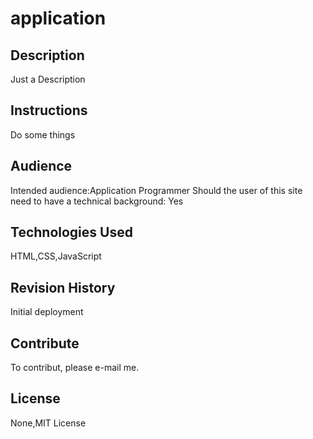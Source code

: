 # application
## Description
Just a Description
## Instructions
Do some things
## Audience
Intended audience:Application Programmer
Should the user of this site need to have a technical background: Yes
## Technologies Used
HTML,CSS,JavaScript
## Revision History 
Initial deployment
## Contribute
To contribut, please e-mail me.
## License
None,MIT License